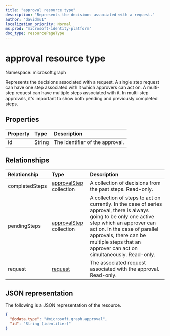 ```yaml
---
title: "approval resource type"
description: "Represents the decisions associated with a request."
author: "davidmu1"
localization_priority: Normal
ms.prod: "microsoft-identity-platform"
doc_type: resourcePageType
---
```


# approval resource type

Namespace: microsoft.graph

Represents the decisions associated with a request. A single step request can have one step associated with it which approvers can act on. A multi-step request can have multiple steps associated with it. In multi-step approvals, it's important to show both pending and previously completed steps.

## Properties

| Property | Type | Description |
|:---|:---|:---|
| id | String | The identifier of the approval. |

## Relationships

| Relationship | Type | Description |
|:---|:---|:---|
| completedSteps | [approvalStep](../resources/approvalstep.md) collection | A collection of decisions from the past steps. Read-only.|
| pendingSteps | [approvalStep](../resources/approvalstep.md) collection | A collection of steps to act on currently. In the case of series approval, there is always going to be only one active step which an approver can act on. In the case of parallel approvals, there can be multiple steps that an approver can act on simultaneously. Read-only. |
| request | [request](../resources/request.md) | The associated request associated with the approval. Read-only.|

## JSON representation

The following is a JSON representation of the resource.

<!-- {
  "blockType": "resource",
  "keyProperty": "id",
  "@odata.type": "microsoft.graph.approval",
  "baseType": "",
  "openType": false
}
-->
``` json
{
  "@odata.type": "#microsoft.graph.approval",
  "id": "String (identifier)"
}
```
